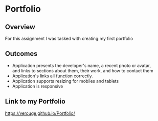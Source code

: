 # Portfolio

## Overview

For this assignment I was tasked with creating my first portfolio

## Outcomes

- Application presents the developer's name, a recent photo or avatar, and links to sections about them, their work, and how to contact them
- Application's links all function correctly.
- Application supports resizing for mobiles and tablets
- Application is responsive 

## Link to my Portfolio
https://verouge.github.io/Portfolio/
